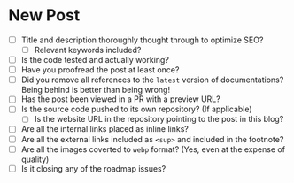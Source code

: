 # New Post

- [ ] Title and description thoroughly thought through to optimize SEO?
  - [ ] Relevant keywords included?
- [ ] Is the code tested and actually working?
- [ ] Have you proofread the post at least once?
- [ ] Did you remove all references to the `latest` version of documentations?
      Being behind is better than being wrong!
- [ ] Has the post been viewed in a PR with a preview URL?
- [ ] Is the source code pushed to its own repository? (If applicable)
  - [ ] Is the website URL in the repository pointing to the post in this blog?
- [ ] Are all the internal links placed as inline links?
- [ ] Are all the external links included as `<sup>` and included in the footnote?
- [ ] Are all the images coverted to `webp` format? (Yes, even at the expense of quality)
- [ ] Is it closing any of the roadmap issues?

